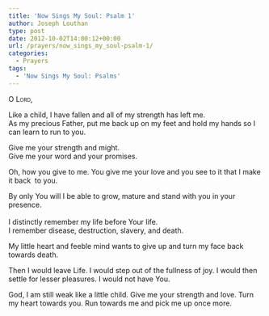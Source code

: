 ```yaml
---
title: 'Now Sings My Soul: Psalm 1'
author: Joseph Louthan
type: post
date: 2012-10-02T14:00:12+00:00
url: /prayers/now_sings_my_soul-psalm-1/
categories:
  - Prayers
tags:
  - 'Now Sings My Soul: Psalms'
---
```

<div style="font-variant: small-caps;">
  O Lord,
</div>

Like a child, I have fallen and all of my strength has left me.  
As my precious Father, put me back up on my feet and hold my hands so I can learn to run to you.  

Give me your strength and might.  
Give me your word and your promises.  

Oh, how you give to me. You give me your love and you see to it that I make it back  to you.  

By only You will I be able to grow, mature and stand with you in your presence.  
   
I distinctly remember my life before Your life.  
I remember disease, destruction, slavery, and death.  

My little heart and feeble mind wants to give up and turn my face back towards death.  

Then I would leave Life. I would step out of the fullness of joy. I would then settle for lesser pleasures. I would not have You.  

God, I am still weak like a little child. Give me your strength and love. Turn my heart towards you. Run towards me and pick me up once more.  